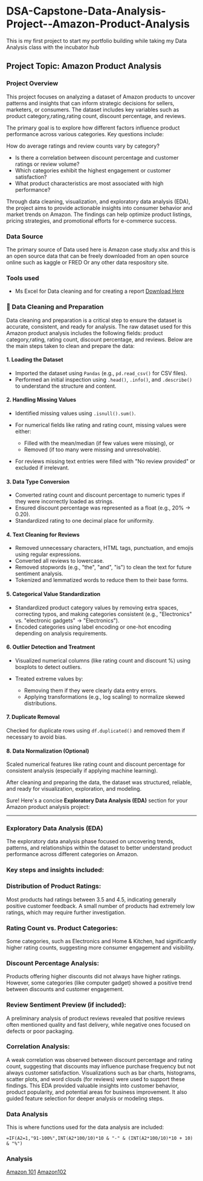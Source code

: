 # DSA-Capstone-Data-Analysis-Project--Amazon-Product-Analysis
This is my first project to start my portfolio building while taking my Data Analysis class with the incubator hub

 ## Project Topic: Amazon Product Analysis

 ### Project Overview
This project focuses on analyzing a dataset of Amazon products to uncover patterns and insights that can inform strategic decisions for sellers, marketers, or consumers. The dataset includes key variables such as product category,rating,rating count, discount percentage, and reviews.

The primary goal is to explore how different factors influence product performance across various categories. Key questions include:

 How do average ratings and review counts vary by category?
 - Is there a correlation between discount percentage and customer ratings or review volume?
 - Which categories exhibit the highest engagement or customer satisfaction?
 - What product characteristics are most associated with high performance?

Through data cleaning, visualization, and exploratory data analysis (EDA), the project aims to provide actionable insights into consumer behavior and market trends on Amazon. The findings can help optimize product listings, pricing strategies, and promotional efforts for e-commerce success.

### Data Source
The primary source of Data used here is Amazon case study.xlsx and this is an open source data that can be freely downloaded from an open source online such as kaggle or FRED Or any other data respository site.

### Tools used
- Ms Excel for Data cleaning and for creating a report [Download Here](https://www.microsoft.com)


### 🧹 Data Cleaning and Preparation

Data cleaning and preparation is a critical step to ensure the dataset is accurate, consistent, and ready for analysis. The raw dataset used for this Amazon product analysis includes the following fields: product category,rating, rating count, discount percentage, and reviews. Below are the main steps taken to clean and prepare the data:

#### 1. Loading the Dataset

* Imported the dataset using `Pandas` (e.g., `pd.read_csv()` for CSV files).
* Performed an initial inspection using `.head()`, `.info()`, and `.describe()` to understand the structure and content.

#### 2. Handling Missing Values

* Identified missing values using `.isnull().sum()`.
* For numerical fields like rating and rating count, missing values were either:

  * Filled with the mean/median (if few values were missing), or
  * Removed (if too many were missing and unresolvable).
* For reviews missing text entries were filled with "No review provided" or excluded if irrelevant.

#### 3. Data Type Conversion

* Converted rating count and discount percentage to numeric types if they were incorrectly loaded as strings.
* Ensured discount percentage was represented as a float (e.g., 20% → 0.20).
* Standardized rating to one decimal place for uniformity.

#### 4. Text Cleaning for Reviews

* Removed unnecessary characters, HTML tags, punctuation, and emojis using regular expressions.
* Converted all reviews to lowercase.
* Removed stopwords (e.g., "the", "and", "is") to clean the text for future sentiment analysis.
* Tokenized and lemmatized words to reduce them to their base forms.


#### 5. Categorical Value Standardization

* Standardized product category values by removing extra spaces, correcting typos, and making categories consistent (e.g., "Electronics" vs. "electronic gadgets" → "Electronics").
* Encoded categories using label encoding or one-hot encoding depending on analysis requirements.

#### 6. Outlier Detection and Treatment

* Visualized numerical columns (like rating count and discount %) using boxplots to detect outliers.
* Treated extreme values by:

  * Removing them if they were clearly data entry errors.
  * Applying transformations (e.g., log scaling) to normalize skewed distributions.

#### 7. Duplicate Removal
Checked for duplicate rows using `df.duplicated()` and removed them if necessary to avoid bias.

#### 8. Data Normalization (Optional)
 Scaled numerical features like rating count and discount percentage for consistent analysis (especially if applying machine learning).

After cleaning and preparing the data, the dataset was structured, reliable, and ready for visualization, exploration, and modeling.

Sure! Here's a concise **Exploratory Data Analysis (EDA)** section for your Amazon product analysis project:

---

###  Exploratory Data Analysis (EDA)

The exploratory data analysis phase focused on uncovering trends, patterns, and relationships within the dataset to better understand product performance across different categories on Amazon.

### Key steps and insights included:

### Distribution of Product Ratings:
  Most products had ratings between 3.5 and 4.5, indicating generally positive customer feedback. A small number of products had extremely low ratings, which may require further investigation.

### Rating Count vs. Product Categories:
  Some categories, such as Electronics and Home & Kitchen, had significantly higher rating counts, suggesting more consumer engagement and visibility.

  ### Discount Percentage Analysis:
  Products offering higher discounts did not always have higher ratings. However, some categories (like computer gadget) showed a positive trend between discounts and customer engagement.

### Review Sentiment Preview (if included):
  A preliminary analysis of product reviews revealed that positive reviews often mentioned quality and fast delivery, while negative ones focused on defects or poor packaging.

  ### Correlation Analysis:
  A weak correlation was observed between discount percentage and rating count, suggesting that discounts may influence purchase frequency but not always customer satisfaction.
Visualizations such as bar charts, histograms, scatter plots, and word clouds (for reviews) were used to support these findings.
This EDA provided valuable insights into customer behavior, product popularity, and potential areas for business improvement. It also guided feature selection for deeper analysis or modeling steps.

### Data Analysis

This is where functions used for the data analysis are included:

``` Excel
=IF(A2=1,"91-100%",INT(A2*100/10)*10 & "-" & (INT(A2*100/10)*10 + 10) & "%")

```

### Analysis
[Amazon 101](https://github.com/user-attachments/assets/90ef951f-d8b3-4457-bf9c-c392ac8968c9)
[Amazon102](https://github.com/user-attachments/assets/d5d98529-7e31-4078-bfeb-b98265d63c1b)
 




















